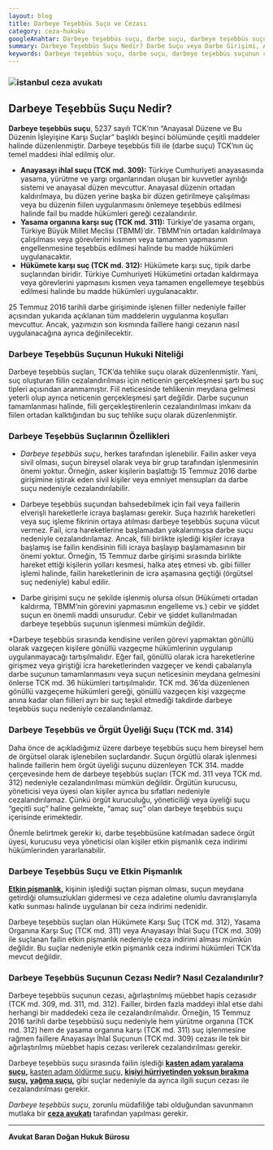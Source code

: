 ```yaml
---
layout: blog
title: Darbeye Teşebbüs Suçu ve Cezası
category: ceza-hukuku
googleAnahtar: Darbeye teşebbüs suçu, darbe suçu, darbeye teşebbüs suçunun cezası, darbeye teşebbüs suçu etkin pişmanlık,TBMM ve hükümete karşı suç, anayasayı ihlal, istanbul ceza avukatı
summary: Darbeye Teşebbüs Suçu Nedir? Darbe Suçu veya Darbe Girişimi, Anayasayı İhlal Suçu, Hükümete ve Yasama Organına (TBMM) Karşı Suç, Darbeye Teşebbüs Suçunun Cezası, Etkin Pişmanlık Ceza İndirimi ve Gönüllü Vazgeçme
keywords: Darbeye teşebbüs suçu, darbe suçu, darbeye teşebbüs suçunun cezası, darbeye teşebbüs suçu etkin pişmanlık,TBMM ve hükümete karşı suç, anayasayı ihlal, istanbul ceza avukatı
---
```


### ![istanbul ceza avukatı](https://camo.githubusercontent.com/f24abcba8f58bb01aef0b92787e06b188fde43a5/687474703a2f2f692e68697a6c69726573696d2e636f6d2f704244455a6e2e6a7067 "Ceza Avukatı")


## Darbeye Teşebbüs Suçu Nedir?

**Darbeye teşebbüs suçu**, 5237 sayılı TCK’nın “Anayasal Düzene ve Bu Düzenin İşleyişine Karşı Suçlar” başlıklı beşinci bölümünde çeşitli maddeler halinde düzenlenmiştir. Darbeye teşebbüs fiili ile (darbe suçu) TCK’nın üç temel maddesi ihlal edilmiş olur.

-	**Anayasayı ihlal suçu (TCK md. 309):** Türkiye Cumhuriyeti anayasasında yasama, yürütme ve yargı organlarından oluşan bir kuvvetler ayrılığı sistemi  ve anayasal düzen mevcuttur.  Anayasal düzenin ortadan kaldırılmaya, bu düzen yerine başka bir düzen getirilmeye çalışılması veya bu düzenin fiilen uygulanmasını önlemeye teşebbüs edilmesi halinde fail bu madde hükümleri gereği cezalandırılır. 
-	**Yasama organına karşı suç (TCK md. 311):**  Türkiye'de yasama organı, Türkiye Büyük Millet Meclisi (TBMM)’dir.  TBMM’nin ortadan kaldırılmaya çalışılması veya görevlerini kısmen veya tamamen yapmasının engellenmesine  teşebbüs edilmesi halinde bu madde hükümleri uygulanacaktır.
-	**Hükümete karşı suç (TCK md. 312):** Hükümete karşı suç, tipik darbe suçlarından biridir. Türkiye Cumhuriyeti Hükümetini ortadan kaldırmaya veya görevlerini yapmasını kısmen veya tamamen engellemeye teşebbüs edilmesi halinde bu madde hükümleri uygulanacaktır.

25 Temmuz  2016 tarihli darbe girişiminde işlenen fiiller nedeniyle failler açısından yukarıda açıklanan tüm maddelerin uygulanma koşulları mevcuttur. Ancak, yazımızın son kısmında faillere hangi cezanın nasıl uygulanacağına ayrıca değinilecektir.

### Darbeye Teşebbüs Suçunun Hukuki Niteliği

Darbeye teşebbüs suçları, TCK’da tehlike suçu olarak düzenlenmiştir. Yani, suç oluşturan fiilin cezalandırılması için neticenin gerçekleşmesi şartı bu suç tipleri açısından aranmamıştır.  Fiil neticesinde tehlikenin meydana gelmesi yeterli olup ayrıca neticenin gerçekleşmesi şart değildir. Darbe suçunun tamamlanması halinde, fiili gerçekleştirenlerin cezalandırılması imkanı da fiilen ortadan kalktığından bu suç tehlike suçu olarak düzenlenmiştir. 

### Darbeye Teşebbüs Suçlarının Özellikleri

* *Darbeye teşebbüs suçu*, herkes tarafından işlenebilir. Failin asker veya sivil olması, suçun bireysel olarak veya bir grup tarafından işlenmesinin önemi yoktur. Örneğin, asker kişilerin başlattığı 15 Temmuz 2016 darbe girişimine iştirak eden sivil kişiler veya emniyet mensupları da darbe suçu nedeniyle cezalandırılabilir.

* Darbeye teşebbüs suçundan bahsedebilmek için fail veya faillerin elverişli hareketlerle icraya başlaması gerekir. Suça hazırlık hareketleri  veya  suç işleme fikrinin ortaya atılması darbeye teşebbüs suçuna vücut vermez. Fail, icra hareketlerine başlamadan yakalanmışsa darbe suçu nedeniyle cezalandırılamaz. Ancak, fiili birlikte işlediği kişiler icraya başlamış ise failin kendisinin fiili icraya başlayıp başlamamasının bir önemi yoktur. Örneğin, 15 Temmuz darbe girişimi sırasında birlikte hareket ettiği kişilerin yolları kesmesi, halka ateş  etmesi  vb.  gibi fiiller işlemi halinde, failin hareketlerinin de icra aşamasına geçtiği (örgütsel suç nedeniyle) kabul edilir.

* Darbe girişimi suçu ne şekilde işlenmiş olursa olsun (Hükümeti ortadan kaldırma, TBMM’nin görevini yapmasının engelleme vs.) cebir ve şiddet suçun en önemli maddi unsurudur. Cebir ve şiddet kullanılmadan darbeye teşebbüs suçunun işlenmesi mümkün değildir. 

 *Darbeye teşebbüs sırasında kendisine verilen görevi yapmaktan gönüllü olarak vazgeçen kişilere gönüllü vazgeçme hükümlerinin uygulanıp uygulanmayacağı tartışılmalıdır. Eğer fail, gönüllü olarak icra hareketlerine girişmez veya giriştiği icra hareketlerinden vazgeçer  ve kendi çabalarıyla darbe suçunun tamamlanmasını veya suçun neticesinin meydana gelmesini önlerse TCK md. 36 hükümleri  tartışılmalıdır. TCK md. 36’da düzenlenen gönüllü vazgeçeme hükümleri gereği, gönüllü vazgeçen kişi vazgeçme anına kadar olan fiilleri ayrı bir suç teşkil etmediği takdirde darbeye teşebbüs suçu nedeniyle cezalandırılamaz.

### Darbeye Teşebbüs  ve Örgüt Üyeliği Suçu (TCK md. 314)

Daha önce de açıkladığımız üzere darbeye teşebbüs suçu hem bireysel hem de örgütsel olarak işlenebilen suçlardandır.  Suçun örgütlü olarak işlenmesi halinde faillerin hem  örgüt üyeliği suçunu düzenleyen TCK 314. madde çerçevesinde hem de darbeye teşebbüs suçları (TCK md. 311 veya TCK md. 312) nedeniyle cezalandırılması mümkün değildir. Örgütün kurucusu, yöneticisi veya üyesi olan kişiler ayrıca bu sıfatları nedeniyle cezalandırılamaz. Çünkü örgüt kuruculuğu, yöneticiliği veya üyeliği suçu  “geçitli suç” haline gelmekte, “amaç suç”  olan darbeye teşebbüs suçu içerisinde erimektedir.

Önemle belirtmek gerekir ki, darbe teşebbüsüne katılmadan sadece örgüt üyesi, kurucusu veya yöneticisi olan kişiler etkin pişmanlık ceza indirimi hükümlerinden yararlanabilir.

### Darbeye Teşebbüs Suçu ve Etkin Pişmanlık

[**Etkin pişmanlık,**]( https://barandogan.av.tr/blog/ceza-hukuku/etkin-pismanlik-ceza-indirimi.html) kişinin işlediği suçtan pişman olması, suçun meydana getirdiği olumsuzlukları gidermesi ve ceza adaletine olumlu davranışlarıyla katkı sunması halinde uygulanan bir ceza indirimi nedenidir.

Darbeye teşebbüs suçları olan Hükümete Karşı Suç (TCK md. 312), Yasama Organına Karşı Suç (TCK md. 311) veya Anayasayı İhlal Suçu (TCK md. 309) ile suçlanan failin etkin pişmanlık nedeniyle ceza indirimi alması mümkün değildir. Bu suçlar nedeniyle etkin pişmanlık ceza indirimi hükümleri TCK’da mevcut değildir.

### Darbeye Teşebbüs Suçunun Cezası Nedir? Nasıl Cezalandırılır?

Darbeye teşebbüs suçunun cezası, ağırlaştırılmış müebbet hapis cezasıdır (TCK md. 309, md. 311, md. 312). Failler, birden fazla maddeyi ihlal etse dahi herhangi bir maddedeki ceza ile cezalandırılmalıdır. Örneğin, 15 Temmuz 2016 tarihli darbe teşebbüsü suçu nedeniyle hem yürütme organına (TCK md. 312) hem de yasama organına karşı (TCK md. 311) suç işlenmesine rağmen faillere Anayasayı İhlal Suçunun (TCK md. 309) cezası ile tek bir ağırlaştırılmış müebbet hapis cezası verilerek cezalandırılması gerekir. 

Darbeye teşebbüs suçu sırasında failin işlediği [**kasten adam yaralama suçu,**]( https://barandogan.av.tr/blog/ceza-hukuku/kasten-adam-yaralama-sucu-cezasi.html)  [kasten adam öldürme suçu,](https://barandogan.av.tr/blog/ceza-hukuku/kasten-adam-oldurme-sucu-cezasi.html)  [**kişiyi hürriyetinden yoksun bırakma suçu,**]( https://barandogan.av.tr/blog/ceza-hukuku/kisiyi-hurriyetinden-yoksun-kilma-sucu-cezasi.html)  [**yağma suçu,**](https://barandogan.av.tr/blog/ceza-hukuku/yagma-sucu-gasp-sucu.html) gibi suçlar nedeniyle da ayrıca ilgili suçun cezası ile cezalandırılması gerekir.

*Darbeye teşebbüs suçu*, zorunlu müdafiliğe tabi olduğundan savunmanın mutlaka bir [**ceza avukatı**](https://barandogan.av.tr/blog/ceza-hukuku/ceza-avukatinin-islevi.html) tarafından yapılması gerekir.

______________________________________________________________________________________________________________________________________


**Avukat Baran Doğan Hukuk Bürosu**
